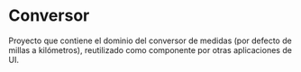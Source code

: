 # Conversor

Proyecto que contiene el dominio del conversor de medidas (por defecto de millas a kilómetros), 
reutilizado como componente por otras aplicaciones de UI.
